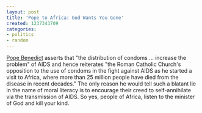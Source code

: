 ```yaml
---
layout: post
title: 'Pope to Africa: God Wants You Gone'
created: 1237343709
categories:
- politics
- random
---
```

<a href="http://www.reuters.com/article/homepageCrisis/idUSLH936617._CH_.2400">Pope Benedict</a> asserts that "the distribution of condoms ... increase the problem" of AIDS and hence reiterates "the Roman Catholic Church's opposition to the use of condoms in the fight against AIDS as he started a visit to Africa, where more than 25 million people have died from the disease in recent decades." The only reason he would tell such a blatant lie in the name of moral literacy is to encourage their creed to self-annihilate via the transmission of AIDS. So yes, people of Africa, listen to the minister of God and kill your kind.
